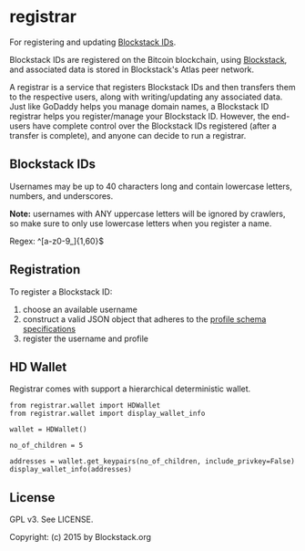 # registrar

For registering and updating [Blockstack IDs](https://explorer.ysi.org). 

Blockstack IDs are registered on the Bitcoin blockchain, using [Blockstack](https://ysi.org), and associated data is stored in Blockstack's Atlas peer network.

A registrar is a service that registers Blockstack IDs and then transfers them to the respective users, along with writing/updating any associated data. Just like GoDaddy helps you manage domain names, a Blockstack ID registrar helps you register/manage your Blockstack ID. However, the end-users have complete control over the Blockstack IDs registered (after a transfer is complete), and anyone can decide to run a registrar.

## Blockstack IDs

Usernames may be up to 40 characters long and contain lowercase letters, numbers, and underscores.

**Note:** usernames with ANY uppercase letters will be ignored by crawlers, so make sure to only use lowercase letters when you register a name.

Regex: ^[a-z0-9_]{1,60}$

## Registration

To register a Blockstack ID:

1. choose an available username
2. construct a valid JSON object that adheres to the [profile schema specifications](https://github.com/ysi/ysi/wiki/Blockchain-ID-Schema-v2)
3. register the username and profile

## HD Wallet

Registrar comes with support a hierarchical deterministic wallet.

```
from registrar.wallet import HDWallet
from registrar.wallet import display_wallet_info

wallet = HDWallet()

no_of_children = 5

addresses = wallet.get_keypairs(no_of_children, include_privkey=False)
display_wallet_info(addresses)
```

## License

GPL v3. See LICENSE.

Copyright: (c) 2015 by Blockstack.org
